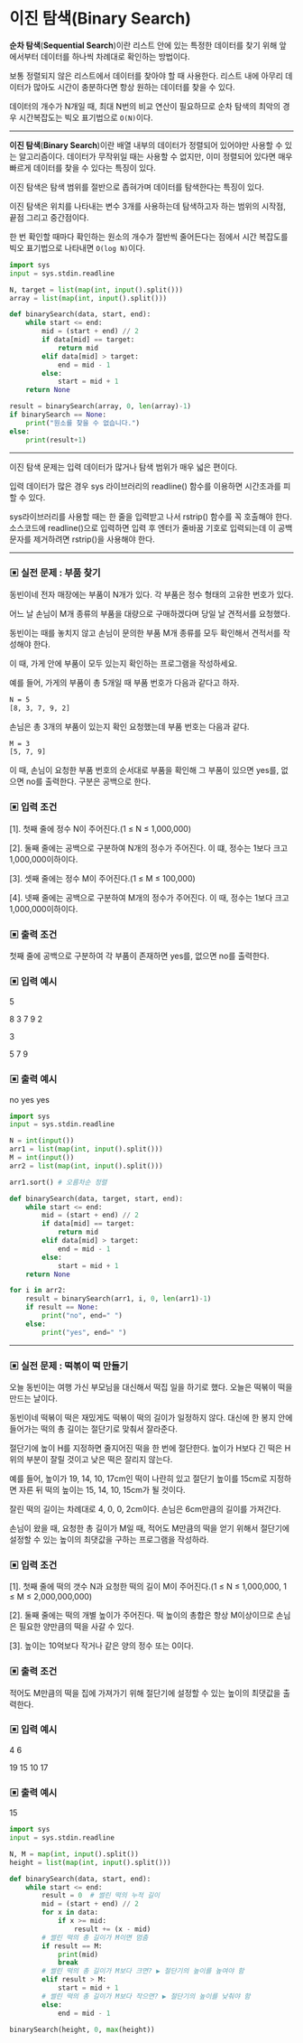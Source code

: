 # 이진 탐색(Binary Search)

**순차 탐색**(**Sequential Search**)이란 리스트 안에 있는 특정한 데이터를 찾기 위해 앞에서부터 데이터를 하나씩 차례대로 확인하는 방법이다.

보통 정렬되지 않은 리스트에서 데이터를 찾아야 할 때 사용한다. 리스트 내에 아무리 데이터가 많아도 시간이 충분하다면 항상 원하는 데이터를 찾을 수 있다.

데이터의 개수가 N개일 때, 최대 N번의 비교 연산이 필요하므로 순차 탐색의 최악의 경우 시간복잡도는 빅오 표기법으로 `O(N)`이다.

---

**이진 탐색**(**Binary Search**)이란 배열 내부의 데이터가 정렬되어 있어야만 사용할 수 있는 알고리즘이다. 데이터가 무작위일 때는 사용할 수 없지만, 이미 정렬되어 있다면 매우 빠르게 데이터를 찾을 수 있다는 특징이 있다.

이진 탐색은 탐색 범위를 절반으로 좁혀가며 데이터를 탐색한다는 특징이 있다.

이진 탐색은 위치를 나타내는 변수 3개를 사용하는데 탐색하고자 하는 범위의 시작점, 끝점 그리고 중간점이다.

한 번 확인할 때마다 확인하는 원소의 개수가 절반씩 줄어든다는 점에서 시간 복잡도를 빅오 표기법으로 나타내면 `O(log N)`이다.

```python
import sys
input = sys.stdin.readline

N, target = list(map(int, input().split()))
array = list(map(int, input().split()))

def binarySearch(data, start, end):
    while start <= end:
        mid = (start + end) // 2
        if data[mid] == target:
            return mid
        elif data[mid] > target:
            end = mid - 1
        else:
            start = mid + 1
    return None

result = binarySearch(array, 0, len(array)-1)
if binarySearch == None:
    print("원소를 찾을 수 없습니다.")
else:
    print(result+1)
```

---

이진 탐색 문제는 입력 데이터가 많거나 탐색 범위가 매우 넓은 편이다. 

입력 데이터가 많은 경우 sys 라이브러리의 readline() 함수를 이용하면 시간초과를 피할 수 있다.

sys라이브러리를 사용할 때는 한 줄을 입력받고 나서 rstrip() 함수를 꼭 호출해야 한다. 소스코드에 readline()으로 입력하면 입력 후 엔터가 줄바꿈 기호로 입력되는데 이 공백문자를 제거하려면 rstrip()을 사용해야 한다.

---

### ▣ 실전 문제 : 부품 찾기

동빈이네 전자 매장에는 부품이 N개가 있다. 각 부품은 정수 형태의 고유한 번호가 있다.

어느 날 손님이 M개 종류의 부품을 대량으로 구매하겠다며 당일 날 견적서를 요청했다.

동빈이는 때를 놓치지 않고 손님이 문의한 부품 M개 종류를 모두 확인해서 견적서를 작성해야 한다.

이 때, 가게 안에 부품이 모두 있는지 확인하는 프로그램을 작성하세요.

예를 들어, 가게의 부품이 총 5개일 때 부품 번호가 다음과 같다고 하자.

```bash
N = 5
[8, 3, 7, 9, 2]
```

손님은 총 3개의 부품이 있는지 확인 요청했는데 부품 번호는 다음과 같다.

```bash
M = 3
[5, 7, 9]
```

이 때, 손님이 요청한 부품 번호의 순서대로 부품을 확인해 그 부품이 있으면 yes를, 없으면 no를 출력한다. 구분은 공백으로 한다.

### ▣ 입력 조건

[1]. 첫째 줄에 정수 N이 주어진다.(1 ≤ N ≤ 1,000,000)

[2]. 둘째 줄에는 공백으로 구분하여 N개의 정수가 주어진다. 이 떄, 정수는 1보다 크고 1,000,000이하이다.

[3]. 셋째 줄에는 정수 M이 주어진다.(1 ≤ M ≤ 100,000)

[4]. 넷째 줄에는 공백으로 구분하여 M개의 정수가 주어진다. 이 때, 정수는 1보다 크고 1,000,000이하이다.

### ▣ 출력 조건

첫째 줄에 공백으로 구분하여 각 부품이 존재하면 yes를, 없으면 no를 출력한다.

### ▣ 입력 예시

5

8 3 7 9 2

3

5 7 9

### ▣ 출력 예시

no yes yes

```python
import sys
input = sys.stdin.readline

N = int(input())
arr1 = list(map(int, input().split()))
M = int(input())
arr2 = list(map(int, input().split()))

arr1.sort() # 오름차순 정렬

def binarySearch(data, target, start, end):
    while start <= end:
        mid = (start + end) // 2
        if data[mid] == target:
            return mid
        elif data[mid] > target:
            end = mid - 1
        else:
            start = mid + 1
    return None

for i in arr2:
    result = binarySearch(arr1, i, 0, len(arr1)-1)
    if result == None:
        print("no", end=" ")
    else:
        print("yes", end=" ")
```

---

### ▣ 실전 문제 : 떡볶이 떡 만들기

오늘 동빈이는 여행 가신 부모님을 대신해서 떡집 일을 하기로 했다. 오늘은 떡볶이 떡을 만드는 날이다.

동빈이네 떡볶이 떡은 재밌게도 떡볶이 떡의 길이가 일정하지 않다. 대신에 한 봉지 안에 들어가는 떡의 총 길이는 절단기로 맞춰서 잘라준다.

절단기에 높이 H를 지정하면 줄지어진 떡을 한 번에 절단한다. 높이가 H보다 긴 떡은 H 위의 부분이 잘릴 것이고 낮은 떡은 잘리지 않는다.

예를 들어, 높이가 19, 14, 10, 17cm인 떡이 나란히 있고 절단기 높이를 15cm로 지정하면 자른 뒤 떡의 높이는 15, 14, 10, 15cm가 될 것이다.

잘린 떡의 길이는 차례대로 4, 0, 0, 2cm이다. 손님은 6cm만큼의 길이를 가져간다.

손님이 왔을 때, 요청한 총 길이가 M일 때, 적어도 M만큼의 떡을 얻기 위해서 절단기에 설정할 수 있는 높이의 최댓값을 구하는 프로그램을 작성하라.


### ▣ 입력 조건

[1]. 첫째 줄에 떡의 갯수 N과 요청한 떡의 길이 M이 주어진다.(1 ≤ N ≤ 1,000,000, 1 ≤ M ≤ 2,000,000,000)

[2]. 둘째 줄에는 떡의 개별 높이가 주어진다. 떡 높이의 총합은 항상 M이상이므로 손님은 필요한 양만큼의 떡을 사갈 수 있다. 

[3]. 높이는 10억보다 작거나 같은 양의 정수 또는 0이다.

### ▣ 출력 조건

적어도 M만큼의 떡을 집에 가져가기 위해 절단기에 설정할 수 있는 높이의 최댓값을 출력한다.

### ▣ 입력 예시

4 6

19 15 10 17

### ▣ 출력 예시

15

```python
import sys
input = sys.stdin.readline

N, M = map(int, input().split())
height = list(map(int, input().split()))

def binarySearch(data, start, end):
    while start <= end:
        result = 0  # 썰린 떡의 누적 길이
        mid = (start + end) // 2
        for x in data:
            if x >= mid:
                result += (x - mid)
        # 썰린 떡의 총 길이가 M이면 멈춤
        if result == M:
            print(mid)
            break
        # 썰린 떡의 총 길이가 M보다 크면? ▶ 절단기의 높이를 높여야 함
        elif result > M:
            start = mid + 1
        # 썰린 떡의 총 길이가 M보다 작으면? ▶ 절단기의 높이를 낮춰야 함
        else:
            end = mid - 1

binarySearch(height, 0, max(height))
```
